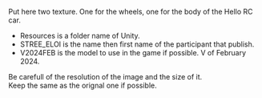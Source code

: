 Put here two texture. One for the wheels, one for the body of the Hello RC car.  
- Resources is a folder name of Unity.  
- STREE_ELOI is the name then first name of the participant that publish.  
- V2024FEB is the model to use in the game if possible. V of February 2024.   
  
Be carefull of the resolution of the image and the size of it.   
Keep the same as the orignal one if possible.  
